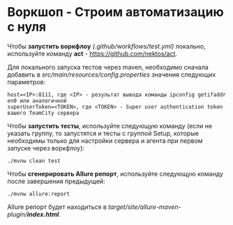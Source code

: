 # Воркшоп - Строим автоматизацию с нуля

Чтобы **запустить воркфлоу** *(.github/workflows/test.yml)* локально, используйте команду **act** -
https://github.com/nektos/act.

Для локального запуска тестов через maven, необходимо сначала добавить в *src/main/resources/config.properties*
значения следующих параметров:

```
host=<IP>:8111, где <IP> - результат вывода команды ipconfig getifaddr en0 или аналогичной
superUserToken=<TOKEN>, где <TOKEN> - Super user authentication token вашего TeamCity сервера
```

Чтобы **запустить тесты**, используйте следующую команду (если не указать группу, то запустятся и тесты с группой Setup,
которые необходимы только для настройки сервера и агента при первом запуске через воркфлоу):

```
./mvnw clean test
```

Чтобы **сгенерировать Allure репорт**, используйте следующую команду после завершения предыдущей:

```
./mvnw allure:report
```

Allure репорт будет находиться в *target/site/allure-maven-plugin/**index.html***.